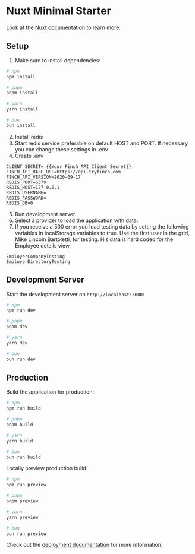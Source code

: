 # Nuxt Minimal Starter

Look at the [Nuxt documentation](https://nuxt.com/docs/getting-started/introduction) to learn more.

## Setup

1.  Make sure to install dependencies:

```bash
# npm
npm install

# pnpm
pnpm install

# yarn
yarn install

# bun
bun install
```
2. Install redis
3. Start redis service preferable on default HOST and PORT.  If necessary you can change these settings in .env
4. Create .env
```CLIENT_ID=945e8be7-0d90-4b39-9f7c-453a5e848602
CLIENT_SECRET= {{Your Finch API Client Secret}}
FINCH_API_BASE_URL=https://api.tryfinch.com
FINCH_API_VERSION=2020-09-17
REDIS_PORT=6379
REDIS_HOST=127.0.0.1
REDIS_USERNAME=
REDIS_PASSWORD=
REDIS_DB=0
```
5. Run development server.
6. Select a provider to load the application with data.
7. If you receive a 500 error you load testing data by setting the following variables in localStorage variables to true. Use the first user in the grid, Mike Lincoln Bartoletti, for testing.  His data is hard coded for the Employee details view. 
```
EmployerCompanyTesting
EmployerDirectoryTesting
```


## Development Server

Start the development server on `http://localhost:3000`:

```bash
# npm
npm run dev

# pnpm
pnpm dev

# yarn
yarn dev

# bun
bun run dev
```

## Production

Build the application for production:

```bash
# npm
npm run build

# pnpm
pnpm build

# yarn
yarn build

# bun
bun run build
```

Locally preview production build:

```bash
# npm
npm run preview

# pnpm
pnpm preview

# yarn
yarn preview

# bun
bun run preview
```

Check out the [deployment documentation](https://nuxt.com/docs/getting-started/deployment) for more information.
